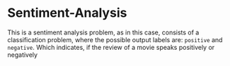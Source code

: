# Sentiment-Analysis
This is a sentiment analysis problem, as in this case, consists of a classification problem, where the possible output labels are: `positive` and `negative`. Which indicates, if the review of a movie speaks positively or negatively

